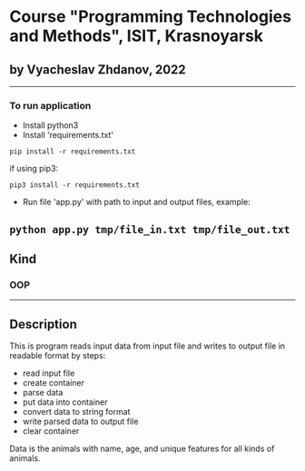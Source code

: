 # Course "Programming Technologies and Methods", ISIT, Krasnoyarsk
## by Vyacheslav Zhdanov, 2022

---
### To run application
- Install python3
- Install 'requirements.txt'

`pip install -r requirements.txt`

if using pip3:

`pip3 install -r requirements.txt`
- Run file 'app.py' with path to input and output files, example:

`python app.py tmp/file_in.txt tmp/file_out.txt`
---
## Kind
### OOP
---
## Description
This is program reads input data from input file and writes to output file in readable format by steps:
- read input file
- create container
- parse data
- put data into container
- convert data to string format
- write parsed data to output file
- clear container

Data is the animals with name, age, and unique features for all kinds of animals.

